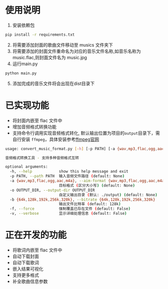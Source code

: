 # 使用说明
1. 安装依赖包
```bash
pip install -r requirements.txt 
```
2. 将需要添加封面的歌曲文件移动至 musics 文件夹下
3. 将需要添加的封面文件重命名为对应的音乐文件名称,如音乐名称为 music.flac,则封面文件名为 music.jpg
4. 运行main.py
```bash
python main.py 
```
5. 添加完成的音乐文件将会出现在dist目录下
# 已实现功能
- 将封面内嵌至 flac 文件中
- 增加音频格式转换功能
- 支持命令行调用实现音频格式转化, 默认输出位置为项目的`output`目录下，需自行安装 `ffmpeg`，具体安装参考[ffmpeg官网](https://ffmpeg.org/download.html)
```bash
usage: convert_music_format.py [-h] [-p PATH] [-a {wav,mp3,flac,ogg,aac,m4a}] [-o OUTPUT_DIR] [-b {64k,128k,192k,256k,320k}] [-f] [-v]

音频格式转换工具 - 支持多种音频格式互转

optional arguments:
  -h, --help            show this help message and exit
  -p PATH, --path PATH  输入音频文件路径 (default: None)
  -a {wav,mp3,flac,ogg,aac,m4a}, --aim-format {wav,mp3,flac,ogg,aac,m4a}
                        目标格式 (区分大小写) (default: None)
  -o OUTPUT_DIR, --output-dir OUTPUT_DIR
                        自定义输出目录 (默认: ./output) (default: None)
  -b {64k,128k,192k,256k,320k}, --bitrate {64k,128k,192k,256k,320k}
                        输出文件比特率 (default: 128k)
  -f, --force           强制覆盖已存在文件 (default: False)
  -v, --verbose         显示详细处理信息 (default: False)
```
# 正在开发的功能
- 将歌词内嵌至 flac 文件中
- 自动下载封面
- 自动下载歌词
- 嵌入结果可视化
- 支持更多格式
- 补全歌曲信息参数